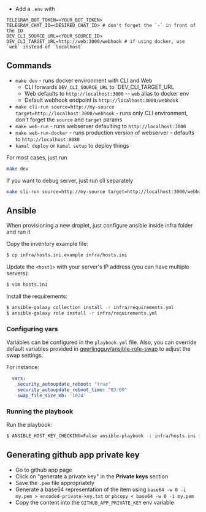 - Add a `.env` with
``` dotenv 
TELEGRAM_BOT_TOKEN=<YOUR_BOT_TOKEN>
TELEGRAM_CHAT_ID=<DESIRED_CHAT_ID> # don't forget the `-` in front of the ID
DEV_CLI_SOURCE_URL=<YOUR_SOURCE_ID>
DEV_CLI_TARGET_URL=http://web:3000/webhook # if using docker, use `web` instead of `localhost`
```

## Commands
- `make dev` - runs docker environment with CLI and Web
  - CLI forwards `DEV_CLI_SOURCE_URL` to `DEV_CLI_TARGET_URL
  - Web defaults to `http://localhost:3000` -- `web` alias to docker env
  - Default webhook endpoint is `http://localhost:3000/webhook`
- `make cli-run source=http://my-source target=http://localhost:3000/webhook` - runs only CLI environment, don't forget the `source` and `target` params
- `make web-run` - runs webserver defaulting to `http://localhost:3000`
- `make web-run-docker` - runs production version of webserver - defaults to `http://localhost:8080`
- `kamal deploy` or `kamal setup` to deploy things

For most cases, just run 

```bash 
make dev
```

If you want to debug server, just run cli separately

```bash
make cli-run source=http://my-source target=http://localhost:3000/webhook
```

## Ansible

When provisioning a new droplet, just configure ansible inside infra folder and run it

Copy the inventory example file:
```bash
$ cp infra/hosts.ini.example infra/hosts.ini
```

Update the `<host1>` with your server's IP address (you can have multiple servers):
```bash
$ vim hosts.ini
```

Install the requirements:
```bash
$ ansible-galaxy collection install -r infra/requirements.yml
$ ansible-galaxy role install -r infra/requirements.yml
```

### Configuring vars

Variables can be configured in the `playbook.yml` file.
Also, you can override default variables provided in [geerlingguy/ansible-role-swap](https://github.com/geerlingguy/ansible-role-swap/blob/master/defaults/main.yml) to adjust the swap settings.

For instance:
```yml
  vars:
    security_autoupdate_reboot: "true"
    security_autoupdate_reboot_time: "03:00"
    swap_file_size_mb: '1024'
```

### Running the playbook

Run the playbook:
```bash
$ ANSIBLE_HOST_KEY_CHECKING=False ansible-playbook -i infra/hosts.ini infra/playbook.yml
```

## Generating github app private key

- Go to github app page
- Click on "generate a private key" in the **Private keys** section
- Save the `.pem` file appropriately
- Generate a base64 representation of the item using `base64 -w 0 -i my.pem > encoded-private-key.txt` or `pbcopy < base64 -w 0 -i my.pem`
- Copy the content into the `GITHUB_APP_PRIVATE_KEY` env variable